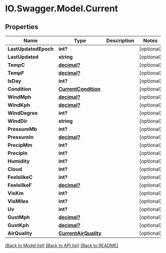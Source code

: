 # IO.Swagger.Model.Current
## Properties

Name | Type | Description | Notes
------------ | ------------- | ------------- | -------------
**LastUpdatedEpoch** | **int?** |  | [optional] 
**LastUpdated** | **string** |  | [optional] 
**TempC** | [**decimal?**](BigDecimal.md) |  | [optional] 
**TempF** | [**decimal?**](BigDecimal.md) |  | [optional] 
**IsDay** | **int?** |  | [optional] 
**Condition** | [**CurrentCondition**](CurrentCondition.md) |  | [optional] 
**WindMph** | [**decimal?**](BigDecimal.md) |  | [optional] 
**WindKph** | [**decimal?**](BigDecimal.md) |  | [optional] 
**WindDegree** | **int?** |  | [optional] 
**WindDir** | **string** |  | [optional] 
**PressureMb** | **int?** |  | [optional] 
**PressureIn** | [**decimal?**](BigDecimal.md) |  | [optional] 
**PrecipMm** | **int?** |  | [optional] 
**PrecipIn** | **int?** |  | [optional] 
**Humidity** | **int?** |  | [optional] 
**Cloud** | **int?** |  | [optional] 
**FeelslikeC** | **int?** |  | [optional] 
**FeelslikeF** | [**decimal?**](BigDecimal.md) |  | [optional] 
**VisKm** | **int?** |  | [optional] 
**VisMiles** | **int?** |  | [optional] 
**Uv** | **int?** |  | [optional] 
**GustMph** | [**decimal?**](BigDecimal.md) |  | [optional] 
**GustKph** | [**decimal?**](BigDecimal.md) |  | [optional] 
**AirQuality** | [**CurrentAirQuality**](CurrentAirQuality.md) |  | [optional] 

[[Back to Model list]](../README.md#documentation-for-models) [[Back to API list]](../README.md#documentation-for-api-endpoints) [[Back to README]](../README.md)

